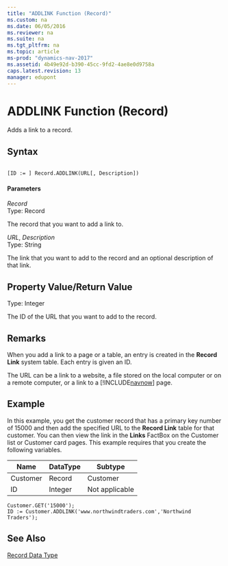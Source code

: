 ```yaml
---
title: "ADDLINK Function (Record)"
ms.custom: na
ms.date: 06/05/2016
ms.reviewer: na
ms.suite: na
ms.tgt_pltfrm: na
ms.topic: article
ms-prod: "dynamics-nav-2017"
ms.assetid: 4b49e92d-b390-45cc-9fd2-4ae8e0d9758a
caps.latest.revision: 13
manager: edupont
---
```

# ADDLINK Function (Record)
Adds a link to a record.  
  
## Syntax  
  
```  
  
[ID := ] Record.ADDLINK(URL[, Description])  
```  
  
#### Parameters  
 *Record*  
 Type: Record  
  
 The record that you want to add a link to.  
  
 *URL*, *Description*  
 Type: String  
  
 The link that you want to add to the record and an optional description of that link.  
  
## Property Value\/Return Value  
 Type: Integer  
  
 The ID of the URL that you want to add to the record.  
  
## Remarks  
 When you add a link to a page or a table, an entry is created in the **Record Link** system table. Each entry is given an ID.  
  
 The URL can be a link to a website, a file stored on the local computer or on a remote computer, or a link to a [!INCLUDE[navnow](includes/navnow_md.md)] page.  
  
## Example  
 In this example, you get the customer record that has a primary key number of 15000 and then add the specified URL to the **Record Link** table for that customer. You can then view the link in the **Links** FactBox on the Customer list or Customer card pages. This example requires that you create the following variables.  
  
|Name|DataType|Subtype|  
|----------|--------------|-------------|  
|Customer|Record|Customer|  
|ID|Integer|Not applicable|  
  
```  
Customer.GET('15000');  
ID := Customer.ADDLINK('www.northwindtraders.com','Northwind Traders');  
```  
  
## See Also  
 [Record Data Type](Record-Data-Type.md)
